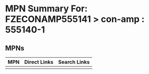 



# MPN Summary For: FZECONAMP555141 > con-amp : 555140-1

## MPNs
  

|MPN|Direct Links|Search Links|
| :--- | :--- | :--- |
||||
